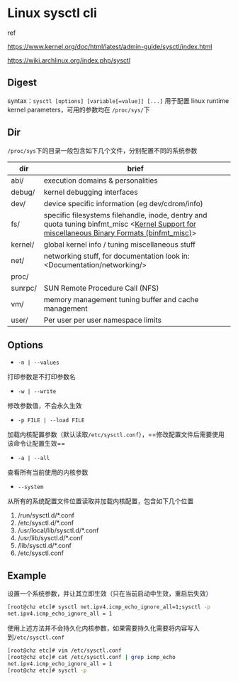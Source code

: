 # Linux sysctl cli

ref

https://www.kernel.org/doc/html/latest/admin-guide/sysctl/index.html

https://wiki.archlinux.org/index.php/sysctl

## Digest

syntax：`sysctl [options] [variable[=value]] [...]`
用于配置 linux runtime kernel parameters，可用的参数均在 `/proc/sys/`下

## Dir

`/proc/sys`下的目录一般包含如下几个文件，分别配置不同的系统参数

| dir     | brief                                                        |
| ------- | ------------------------------------------------------------ |
| abi/    | execution domains & personalities                            |
| debug/  | kernel debugging interfaces                                  |
| dev/    | device specific information (eg dev/cdrom/info)              |
| fs/     | specific filesystems filehandle, inode, dentry and quota tuning binfmt_misc <[Kernel Support for miscellaneous Binary Formats (binfmt_misc)](https://www.kernel.org/doc/html/latest/admin-guide/binfmt-misc.html)> |
| kernel/ | global kernel info / tuning miscellaneous stuff              |
| net/    | networking stuff, for documentation look in: <Documentation/networking/> |
| proc/   | <empty>                                                      |
| sunrpc/ | SUN Remote Procedure Call (NFS)                              |
| vm/     | memory management tuning buffer and cache management         |
| user/   | Per user per user namespace limits                           |

## Options

- `-n | --values`

打印参数是不打印参数名

- `-w | --write`

修改参数值，不会永久生效

- `-p FILE | --load FILE`

加载内核配置参数（默认读取`/etc/sysctl.conf`），==修改配置文件后需要使用该命令让配置生效==

- `-a | --all`

查看所有当前使用的内核参数

- `--system`

从所有的系统配置文件位置读取并加载内核配置，包含如下几个位置

   1. /run/sysctl.d/*.conf
   1. /etc/sysctl.d/*.conf
   1. /usr/local/lib/sysctl.d/*.conf
   1. /usr/lib/sysctl.d/*.conf
   1. /lib/sysctl.d/*.conf
   1. /etc/sysctl.conf
## Example
设置一个系统参数，并让其立即生效（只在当前启动中生效，重启后失效）
```bash
[root@chz etc]# sysctl net.ipv4.icmp_echo_ignore_all=1;sysctl -p
net.ipv4.icmp_echo_ignore_all = 1
```
使用上述方法并不会持久化内核参数，如果需要持久化需要将内容写入到`/etc/sysctl.conf`
```bash
[root@chz etc]# vim /etc/sysctl.conf
[root@chz etc]# cat /etc/sysctl.conf | grep icmp_echo
net.ipv4.icmp_echo_ignore_all = 1
[root@chz etc]# sysctl -p
```
